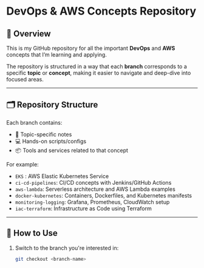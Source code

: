 # DevOps & AWS Concepts Repository

## 📘 Overview

This is my GitHub repository for all the important **DevOps** and **AWS** concepts that I’m learning and applying.

The repository is structured in a way that each **branch** corresponds to a specific **topic** or **concept**, making it easier to navigate and deep-dive into focused areas.

---

## 🗂️ Repository Structure

Each branch contains:
- 📁 Topic-specific notes
- 💻 Hands-on scripts/configs
- 📦 Tools and services related to that concept

For example:
- `EKS` : AWS Elastic Kubernetes Service
- `ci-cd-pipelines`: CI/CD concepts with Jenkins/GitHub Actions
- `aws-lambda`: Serverless architecture and AWS Lambda examples
- `docker-kubernetes`: Containers, Dockerfiles, and Kubernetes manifests
- `monitoring-logging`: Grafana, Prometheus, CloudWatch setup
- `iac-terraform`: Infrastructure as Code using Terraform

---

## 🚀 How to Use

1. Switch to the branch you're interested in:
   ```bash
   git checkout <branch-name>
